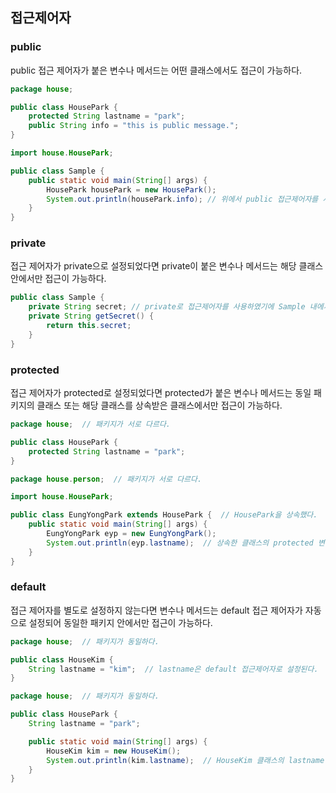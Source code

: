 ## 접근제어자
### public
public 접근 제어자가 붙은 변수나 메서드는 어떤 클래스에서도 접근이 가능하다.
``` java
package house;

public class HousePark {
    protected String lastname = "park";
    public String info = "this is public message.";
}
```

``` java
import house.HousePark;

public class Sample {
    public static void main(String[] args) {
        HousePark housePark = new HousePark(); 
        System.out.println(housePark.info); // 위에서 public 접근제어자를 사용하였기에 다른 클래스에서도 접근이 가능함.
    }
}
```

### private
접근 제어자가 private으로 설정되었다면 private이 붙은 변수나 메서드는 해당 클래스 안에서만 접근이 가능하다.
``` java
public class Sample {
    private String secret; // private로 접근제어자를 사용하였기에 Sample 내에서만 사용가능
    private String getSecret() {
        return this.secret;
    }
}
```

### protected
접근 제어자가 protected로 설정되었다면 protected가 붙은 변수나 메서드는 동일 패키지의 클래스 또는 해당 클래스를 상속받은 클래스에서만 접근이 가능하다.
``` java
package house;  // 패키지가 서로 다르다.

public class HousePark {
    protected String lastname = "park";
}
```

``` java
package house.person;  // 패키지가 서로 다르다.

import house.HousePark;

public class EungYongPark extends HousePark {  // HousePark을 상속했다.
    public static void main(String[] args) {
        EungYongPark eyp = new EungYongPark();
        System.out.println(eyp.lastname);  // 상속한 클래스의 protected 변수는 접근이 가능하다.
    }
}
```

### default
접근 제어자를 별도로 설정하지 않는다면 변수나 메서드는 default 접근 제어자가 자동으로 설정되어 동일한 패키지 안에서만 접근이 가능하다.
``` java
package house;  // 패키지가 동일하다.

public class HouseKim {
    String lastname = "kim";  // lastname은 default 접근제어자로 설정된다.
}
```

``` java
package house;  // 패키지가 동일하다.

public class HousePark {
    String lastname = "park";

    public static void main(String[] args) {
        HouseKim kim = new HouseKim();
        System.out.println(kim.lastname);  // HouseKim 클래스의 lastname 변수를 사용할 수 있다.
    }
}
```
